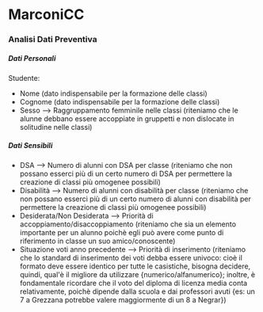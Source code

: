# MarconiCC

### Analisi Dati Preventiva

##### Dati Personali
Studente:
- Nome    (dato indispensabile per la formazione delle classi)
- Cognome  (dato indispensabile per la formazione delle classi)
- Sesso --> Raggruppamento femminile nelle classi     (riteniamo che le alunne debbano essere accoppiate in gruppetti e non dislocate in solitudine nelle classi)

##### Dati Sensibili
- DSA --> Numero di alunni con DSA per classe   (riteniamo che non possano esserci più di un certo numero di DSA per permettere la creazione di classi più omogenee possibili)
- Disabilità --> Numero di alunni con disabilità per classe     (riteniamo che non possano esserci più di un certo numero di alunni con disabilità per permettere la creazione di classi più omogenee possibili)
- Desiderata/Non Desiderata --> Priorità di accoppiamento/disaccoppiamento      (riteniamo che sia un elemento importante per un alunno poichè egli può avere come punto di riferimento in classe un suo amico/conoscente)
- Situazione voti anno precedente --> Priorità di inserimento    (riteniamo che lo standard di inserimento dei voti debba essere univoco: cioè il formato deve essere identico per tutte le casistiche, bisogna decidere, quindi, qual'è il migliore da utilizzare {numerico/alfanumerico}; inoltre, è fondamentale ricordare che il voto del diploma di licenza media conta relativamente, poichè dipende dalla scuola e dai professori avuti {es: un 7 a Grezzana potrebbe valere maggiormente di un 8 a Negrar})
